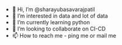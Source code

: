 - 👋 Hi, I’m @sharayubasavarajpatil
- 👀 I’m interested in data and lot of data
- 🌱 I’m currently learning python
- 💞️ I’m looking to collaborate on CI-CD
- 📫 How to reach me - ping me or mail me

<!---
sharayubasavarajpatil/sharayubasavarajpatil is a ✨ special ✨ repository because its `README.md` (this file) appears on your GitHub profile.
You can click the Preview link to take a look at your changes.
--->
